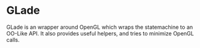 GLade
=====

GLade is an wrapper around OpenGL which wraps the statemachine to an OO-Like API. It also provides useful helpers, and tries to minimize OpenGL calls.